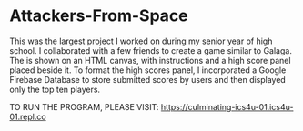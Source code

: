 # Attackers-From-Space
This was the largest project I worked on during my senior year of high school. I collaborated with a few friends to create a game similar to Galaga. The is shown on an HTML canvas, with instructions and a high score panel placed beside it. To format the high scores panel, I incorporated a Google Firebase Database to store submitted scores by users and then displayed only the top ten players.

TO RUN THE PROGRAM, PLEASE VISIT: https://culminating-ics4u-01.ics4u-01.repl.co
